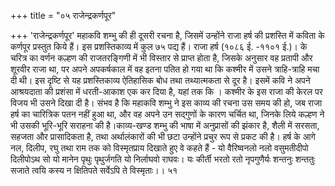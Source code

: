 +++
title = "०५ राजेन्द्रकर्णपूर"

+++
'राजेन्द्रकर्णपूर' महाकवि शम्भु की ही दूसरी रचना है, जिसमें उन्होंने राजा हर्ष की प्रशस्ति में कविता के कर्णपूर प्रस्तुत किये हैं। इस प्रशस्तिकाव्य में कुल ७५ पद्य हैं।
राजा हर्ष (१०८६ ई. -११०१ ई.)। के चरित्र का वर्णन कल्हण की राजतरङ्गिणी में भी विस्तार से प्राप्त होता है, जिसके अनुसार वह प्रतापी और शूरवीर राजा था, पर अपने अपकर्षकाल में वह इतना पतित हो गया था कि कश्मीर में उसने त्राहि-त्राहि मचा दी थी। इस दृष्टि से यह प्रशस्तिकाव्य ऐतिहासिक बोध तथा तथ्यात्मकता से दूर है। इसमें
कवि ने अपने आश्रयदाता की प्रशंसा में धरती-आकाश एक कर दिया है, यहां तक कि । कश्मीर के इस राजा की केरल पर विजय भी उसने दिखा दी है। संभव है कि महाकवि
शम्भु ने इस काव्य की रचना उस समय की हो, जब राजा हर्ष का चारित्रिक पतन नहीं हुआ था, और वह अपने उन सद्गुणों के कारण चर्चित था, जिनके लिये कल्हण ने भी उसकी भूरि-भूरि सराहना की है।काव्य-खण्ड
शम्भु की भाषा में अनुप्रासों की झंकार है, शैली में सरसता, सहजता और प्रासादिकता है, तथा अर्थालंकारों की भी छटा उन्होंने प्रचुर रूप से प्रकट की है। हर्ष के आगे नल, दिलीप, रघु तथा राम तक को विस्मृतप्राय दिखाते हुए वे कहते हैं -
यो वैरिष्वनलो नलो वसुमतीदीपो दिलीपोऽथ सो यो मानेन पृथुः पृथुर्जगति यो निर्लाघवो राघवः। यः कीर्ती भरतो रतो नृपगुणैर्यः शन्तनुः शन्ततुः सजाते त्वयि कस्य न क्षितिपते सर्वेऽपि ते विस्मृताः।। ५१